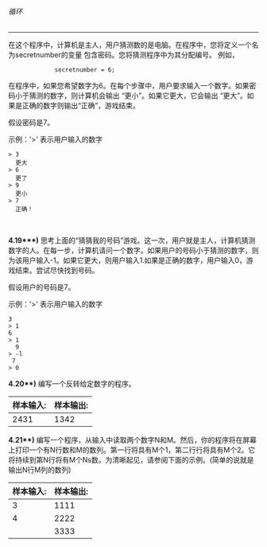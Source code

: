 ###### 循环
---


在这个程序中，计算机是主人，用户猜测数的是电脑。在程序中，您将定义一个名为secretnumber的变量
包含密码。您将猜测程序中为其分配编号。
例如，

```
             secretnumber = 6;
```

在程序中，如果您希望数字为6。在每个步骤中，用户要求输入一个数字。如果密码小于猜测的数字，则计算机会输出 “更小”。如果它更大，它会输出 “更大”。如果是正确的数字则输出“正确”，游戏结束。

假设密码是7。

示例：'>' 表示用户输入的数字

```
> 3
  更大
> 6
  更了
> 9
  更小
> 7
  正确！
```
<br>

**4.19\*\*\*)** 思考上面的“猜猜我的号码”游戏。这一次，用户就是主人，计算机猜测数字的人。在每一步，计算机请问一个数字。如果用户的号码小于猜测的数字，则为该用户输入-1。如果它更大，则用户输入1.如果是正确的数字，用户输入0，游戏结束。尝试尽快找到号码。

假设用户的号码是7。

示例：'>' 表示用户输入的数字

```
3
> 1
6
> 1
  9
> -l
 7
> 0
```

**4.20\*\*)** 编写一个反转给定数字的程序。

样本输入:|样本输出:
-|-
2431|1342

**4.21\*\*)** 编写一个程序，从输入中读取两个数字N和M。然后，你的程序将在屏幕上打印一个有N行数和M的数列。第一行将具有M个1，第二行行将具有M个2。它将持续到第N行将有M个Ns数。为清晰起见，请参阅下面的示例。(简单的说就是输出N行M列的数列)

样本输入:|样本输出:
-|-
3|1111
4|2222
&nbsp;|3333


